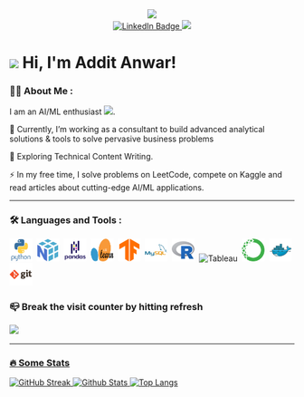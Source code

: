 <div id="header" align="center">
  <img src="https://media.giphy.com/media/3o7bu9HvCRRp7MjpT2/giphy.gif" width="300"/>
</div>
<div id="badges" align="center">
  <a href="https://www.linkedin.com/in/addit-anwar/">
    <img src="https://img.shields.io/badge/LinkedIn-blue?style=for-the-badge&logo=linkedin&logoColor=white" alt="LinkedIn Badge" width="100"/>
  <a target="_blank" rel="noopener noreferrer" href="https://additanwar.github.io/" width="150">
    <img src="https://img.shields.io/badge/blog-personal%20website-SteelBlue?style=flat-square&logo=bitdefender&logoColor=black&link=https://additanwar.github.io/" width="150">
</a>
</div> 
 <h1>
  <img src="https://media.giphy.com/media/hvRJCLFzcasrR4ia7z/giphy.gif" width="30px"/>
  Hi, I'm <b>Addit Anwar</b>!</h1>
</h1>


### :man_technologist: About Me :
I am an AI/ML enthusiast <img src="https://media.giphy.com/media/WUlplcMpOCEmTGBtBW/giphy.gif" width="30">.

:telescope: Currently, I’m working as a consultant to build advanced analytical solutions & tools to solve pervasive business problems

:seedling: Exploring Technical Content Writing.

:zap: In my free time, I solve problems on LeetCode, compete on Kaggle and read articles about cutting-edge AI/ML applications.

---

### 🛠️ Languages and Tools :
<div>
  <img src="https://github.com/devicons/devicon/blob/master/icons/python/python-original-wordmark.svg" title="Python" alt="Python" width="40" height="40"/>&nbsp;
  <img src="https://github.com/devicons/devicon/blob/master/icons/numpy/numpy-original.svg" title="Numpy" alt="Numpy" width="40" height="40"/>&nbsp;
  <img src="https://github.com/devicons/devicon/blob/master/icons/pandas/pandas-original-wordmark.svg" title="Pandas" alt="Pandas" width="40" height="40"/>&nbsp;
  <img src="https://github.com/scikit-learn/scikit-learn/blob/main/doc/logos/scikit-learn-logo-without-subtitle.svg" title="Scikit-learn" alt="Scikit-learn" width="40" height="40"/>&nbsp; 
  <img src="https://github.com/devicons/devicon/blob/master/icons/tensorflow/tensorflow-original.svg" title="Tensorflow" alt="Tensorflow" width="40" height="40"/>&nbsp;
  <img src="https://github.com/devicons/devicon/blob/master/icons/mysql/mysql-original-wordmark.svg" title="MySQL"  alt="MySQL" width="40" height="40"/>&nbsp;
  <img src="https://github.com/devicons/devicon/blob/master/icons/r/r-original.svg" title="R" alt="R" width="40" height="40"/>&nbsp;
  <img src="https://cdn.worldvectorlogo.com/logos/tableau-software.svg" title="Tableau"  alt="Tableau" width="40" height="40"/>&nbsp;
  <img src="https://github.com/devicons/devicon/blob/master/icons/anaconda/anaconda-original.svg" title="Anaconda"  alt="Anaconda" width="40" height="40"/>&nbsp;
  <img src="https://github.com/devicons/devicon/blob/master/icons/docker/docker-original.svg" title="Docker"  alt="Docker" width="40" height="40"/>&nbsp;
  <img src="https://github.com/devicons/devicon/blob/master/icons/git/git-original-wordmark.svg" title="Git" **alt="Git" width="40" height="40"/>
</div>

### 📪 Break the visit counter by hitting refresh
<a target="_blank" rel="noopener noreferrer" href="https://github.com/additanwar">
    <img src="https://profile-counter.glitch.me/additanwar/count.svg" />
</div>

--- 

### 🔥 Some Stats
![GitHub Streak](http://github-readme-streak-stats.herokuapp.com?user=additanwar&show_icons=true&theme=vue)
![Github Stats](https://github-readme-stats.vercel.app/api?username=additanwar&show_icons=true&theme=vue)
[![Top Langs](https://github-readme-stats.vercel.app/api/top-langs/?username=additanwar&hide=html&layout=compact&theme=vue)](https://github.com/anuraghazra/github-readme-stats)
